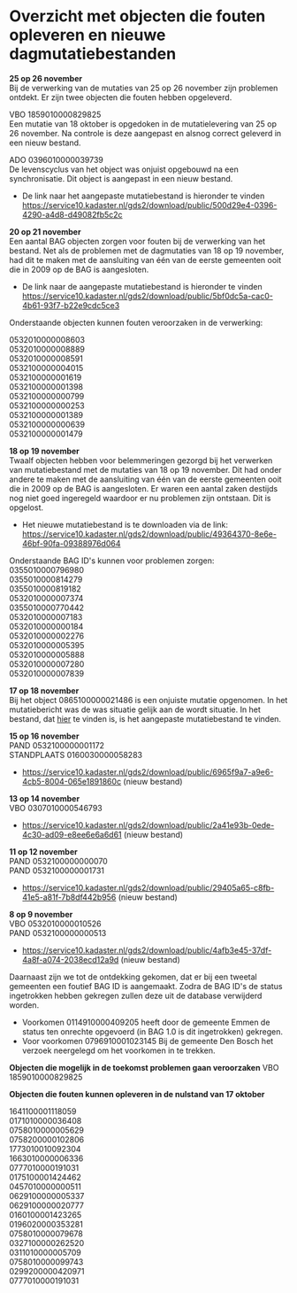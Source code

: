 
#  Overzicht met objecten die fouten opleveren en nieuwe dagmutatiebestanden

__25 op 26 november__   
Bij de verwerking van de mutaties van 25 op 26 november zijn problemen ontdekt. Er zijn twee objecten die fouten hebben opgeleverd.  

VBO 1859010000829825  
Een mutatie van 18 oktober is opgedoken in de mutatielevering van 25 op 26 november. Na controle is deze aangepast en alsnog correct geleverd in een nieuw bestand.  

ADO 0396010000039739  
De levenscyclus van het object was onjuist opgebouwd na een synchronisatie. Dit object is aangepast in een nieuw bestand.  
  
- De link naar het aangepaste mutatiebestand is hieronder te vinden  
https://service10.kadaster.nl/gds2/download/public/500d29e4-0396-4290-a4d8-d49082fb5c2c  

__20 op 21 november__  
Een aantal BAG objecten zorgen voor fouten bij de verwerking van het bestand. Net als de problemen met de dagmutaties van 18 op 19 november, had dit te maken met de aansluiting van één van de eerste gemeenten ooit die in 2009 op de BAG is aangesloten.  
  
- De link naar de aangepaste mutatiebestand is hieronder te vinden  
https://service10.kadaster.nl/gds2/download/public/5bf0dc5a-cac0-4b61-93f7-b22e9cdc5ce3   
  
Onderstaande objecten kunnen fouten veroorzaken in de verwerking:  

0532010000008603  
0532010000008889  
0532010000008591  
0532100000004015  
0532100000001619  
0532100000001398  
0532100000000799  
0532100000000253  
0532100000001389  
0532100000000639  
0532100000001479

__18 op 19 november__  
Twaalf objecten hebben voor belemmeringen gezorgd bij het verwerken van mutatiebestand met de mutaties van 18 op 19 november. Dit had onder andere te maken met de aansluiting van één van de eerste gemeenten ooit die in 2009 op de BAG is aangesloten. Er waren een aantal zaken destijds nog niet goed ingeregeld waardoor er nu problemen zijn ontstaan. Dit is opgelost.  

- Het nieuwe mutatiebestand is te downloaden via de link:  
https://service10.kadaster.nl/gds2/download/public/49364370-8e6e-46bf-90fa-09388976d064 
  
Onderstaande BAG ID's kunnen voor problemen zorgen:  
0355010000796980  
0355010000814279  
0355010000819182  
0532010000007374  
0355010000770442  
0532010000007183  
0532010000000184  
0532010000002276  
0532010000005395  
0532010000005888  
0532010000007280  
0532010000007839

__17 op 18 november__  
Bij het object 0865100000021486 is een onjuiste mutatie opgenomen. In het mutatiebericht was de was situatie gelijk aan de wordt situatie. In het bestand, dat [hier](https://github.com/kadaster/bag-leveranciers/blob/master/BAG%20mutatie%20perikelen/DNLDLXAM02-648756-5056276-17112019-18112019.zip)  te vinden is, is het aangepaste mutatiebestand te vinden.

__15 op 16 november__  
PAND 0532100000001172  
STANDPLAATS 0160030000058283 
- https://service10.kadaster.nl/gds2/download/public/6965f9a7-a9e6-4cb5-8004-065e1891860c (nieuw bestand)

__13 op 14 november__  
VBO 0307010000546793 
- https://service10.kadaster.nl/gds2/download/public/2a41e93b-0ede-4c30-ad09-e8ee6e6a6d61 (nieuw bestand)

__11 op 12 november__  
PAND 0532100000000070  
PAND 0532100000001731  
- https://service10.kadaster.nl/gds2/download/public/29405a65-c8fb-41e5-a81f-7b8df442b956 (nieuw bestand)

__8 op 9 november__  
VBO 0532010000010526  
PAND 0532100000000513
- https://service10.kadaster.nl/gds2/download/public/4afb3e45-37df-4a8f-a074-2038ecd12a9d (nieuw bestand)

Daarnaast zijn we tot de ontdekking gekomen, dat er bij een tweetal gemeenten een foutief BAG ID is aangemaakt. Zodra de BAG ID's de status ingetrokken hebben gekregen zullen deze uit de database verwijderd worden. 
- Voorkomen 0114910000409205 heeft door de gemeente Emmen de status ten onrechte opgevoerd (in BAG 1.0 is dit ingetrokken) gekregen.
- Voor voorkomen 0796910001023145 Bij de gemeente Den Bosch het verzoek neergelegd om het voorkomen in te trekken.

__Objecten die mogelijk in de toekomst problemen gaan veroorzaken__ 
VBO 1859010000829825

__Objecten die fouten kunnen opleveren in de nulstand van 17 oktober__  

1641100001118059  
0171010000036408  
0758010000005629  
0758200000102806  
1773010010092304  
1663010000006336  
0777010000191031  
0175100001424462  
0457010000000511  
0629100000005337  
0629100000020777  
0160100001423265  
0196020000353281  
0758010000079678  
0327100000262520  
0311010000005709  
0758010000099743  
0299200000420971  
0777010000191031
